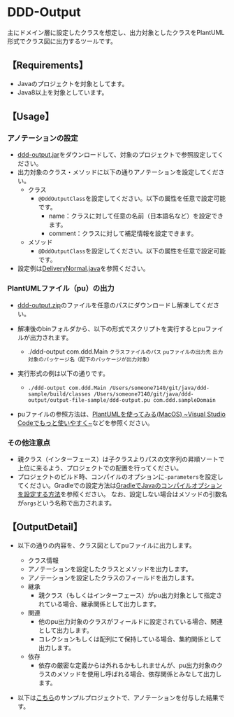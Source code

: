# DDD-Output
主にドメイン層に設定したクラスを想定し、出力対象としたクラスをPlantUML形式でクラス図に出力するツールです。

## 【Requirements】
* Javaのプロジェクトを対象としてます。
* Java8以上を対象としています。

## 【Usage】
### アノテーションの設定
* [ddd-output.jar](https://github.com/someone7140/java/blob/master/ddd-output/ddd-output.jar "ddd-output.jar")をダウンロードして、対象のプロジェクトで参照設定してください。
* 出力対象のクラス・メソッドに以下の通りアノテーションを設定してください。
  * クラス
    * `@DddOutputClass`を設定してください。以下の属性を任意で設定可能です。
      * name：クラスに対して任意の名前（日本語名など）を設定できます。
      * comment：クラスに対して補足情報を設定できます。
  * メソッド
      * `@DddOutputClass`を設定してください。以下の属性を任意で設定可能です。
* 設定例は[DeliveryNormal.java](https://github.com/someone7140/java/blob/master/ddd-sample/src/main/java/com/ddd/sampleDomain/delivery/DeliveryNormal.java "DeliveryNormal.java")を参照ください。

### PlantUMLファイル（pu）の出力
* [ddd-output.zip](https://github.com/someone7140/java/blob/master/ddd-output/ddd-output.zip "ddd-output.zip")のファイルを任意のパスにダウンロードし解凍してください。
* 解凍後のbinフォルダから、以下の形式でスクリプトを実行するとpuファイルが出力されます。
  * ./ddd-output com.ddd.Main `クラスファイルのパス` `puファイルの出力先` `出力対象のパッケージ名（配下のパッケージが出力対象）`
* 実行形式の例は以下の通りです。
  * `./ddd-output com.ddd.Main /Users/someone7140/git/java/ddd-sample/build/classes /Users/someone7140/git/java/ddd-output/output-file-sample/ddd-output.pu com.ddd.sampleDomain`

* puファイルの参照方法は、[PlantUMLを使ってみる(MacOS) ~Visual Studio Codeでもっと使いやすく~](https://qiita.com/Takaichi00/items/8e03258c3c956d4848c4 "PlantUMLを使ってみる(MacOS) ~Visual Studio Codeでもっと使いやすく~")などを参照ください。

### その他注意点
* 親クラス（インターフェース）は子クラスよりパスの文字列の昇順ソートで上位に来るよう、プロジェクトでの配置を行ってください。
* プロジェクトのビルド時、コンパイルのオプションに`-parameters`を設定してください。Gradleでの設定方法は[GradleでJavaのコンパイルオプションを設定する方法](https://qiita.com/someone7140/items/317307fa0ca9f53917bb "GradleでJavaのコンパイルオプションを設定する方法")を参照ください。
  なお、設定しない場合はメソッドの引数名が`args`という名称で出力されます。

## 【OutputDetail】
* 以下の通りの内容を、クラス図としてpuファイルに出力します。
  * クラス情報
   * アノテーションを設定したクラスとメソッドを出力します。
   * アノテーションを設定したクラスのフィールドを出力します。
  * 継承
    * 親クラス（もしくはインターフェース）がpu出力対象として指定されている場合、継承関係として出力します。
  * 関連
    * 他のpu出力対象のクラスがフィールドに設定されている場合、関連として出力します。
    * コレクションもしくは配列にて保持している場合、集約関係として出力します。
  * 依存
    * 依存の厳密な定義からは外れるかもしれませんが、pu出力対象のクラスのメソッドを使用し呼ばれる場合、依存関係とみなして出力します。
    
* 以下は[こちら](https://github.com/someone7140/java/tree/master/ddd-sample "こちら")のサンプルプロジェクトで、アノテーションを付与した結果です。
